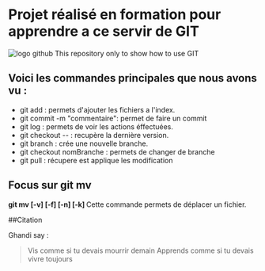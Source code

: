# Projet réalisé en formation pour apprendre a ce servir de GIT
![logo github](http://www.myiconfinder.com/uploads/iconsets/256-256-fbe222c53a174ab88caad45d5a20fe27.png)
This repository only to show how to use GIT

## Voici les commandes principales que nous avons vu : 
* git add <namefile> : permets d'ajouter les fichiers a l'index.
* git commit -m "commentaire": permet de faire un commit
* git log : permets de voir les actions éffectuées.
* git checkout -- : recupère la dernière version.
* git branch : crée une nouvelle branche.
* git checkout nomBranche : permets de changer de branche
* git pull : récupere est applique les modification

## Focus sur git mv


<b>git mv [-v] [-f] [-n] [-k] <source> <destination> </b>
Cette commande permets de déplacer un fichier.


##Citation

Ghandi say : 

>Vis comme si tu devais mourrir demain 
>Apprends comme si tu devais vivre toujours

